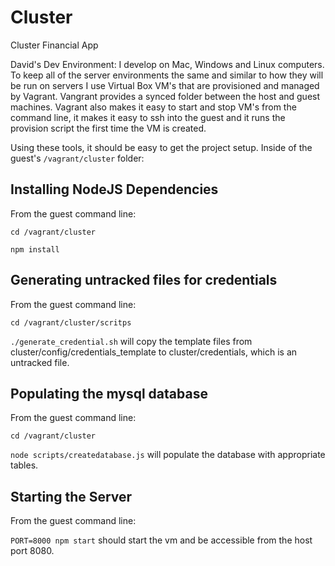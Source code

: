 # Cluster
Cluster Financial App

David's Dev Environment:
I develop on Mac, Windows and Linux computers. To keep all of the server environments the same and similar to how they will be run on servers I use Virtual Box VM's that are provisioned and managed by Vagrant. Vangrant provides a synced folder between the host and guest machines. Vagrant also makes it easy to start and stop VM's from the command line, it makes it easy to ssh into the guest and it runs the provision script the first time the VM is created.

  Using these tools, it should be easy to get the project setup. Inside of the guest's `/vagrant/cluster` folder:

## Installing NodeJS Dependencies
From the guest command line:

`cd /vagrant/cluster`

`npm install`

## Generating untracked files for credentials
From the guest command line:

`cd /vagrant/cluster/scritps`

`./generate_credential.sh` will copy the template files from cluster/config/credentials_template to cluster/credentials, which is an untracked file. 

## Populating the mysql database
From the guest command line:

`cd /vagrant/cluster`

`node scripts/createdatabase.js` will populate the database with appropriate tables.

## Starting the Server
From the guest command line:

`PORT=8000 npm start` should start the vm and be accessible from the host port 8080.
